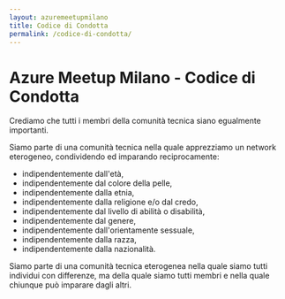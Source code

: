 ```yaml
---
layout: azuremeetupmilano
title: Codice di Condotta
permalink: /codice-di-condotta/
---
```


# Azure Meetup Milano - Codice di Condotta

Crediamo che tutti i membri della comunità tecnica siano egualmente importanti.

Siamo parte di una comunità tecnica nella quale apprezziamo un network eterogeneo, condividendo ed imparando reciprocamente:

* indipendentemente dall'età,
* indipendentemente dal colore della pelle,
* indipendentemente dalla etnia,
* indipendentemente dalla religione e/o dal credo,
* indipendentemente dal livello di abilità o disabilità,
* indipendentemente dal genere,
* indipendentemente dall'orientamente sessuale,
* indipendentemente dalla razza,
* indipendentemente dalla nazionalità.

Siamo parte di una comunità tecnica eterogenea nella quale siamo tutti individui con differenze, ma della quale siamo tutti membri e nella quale chiunque può imparare dagli altri.
